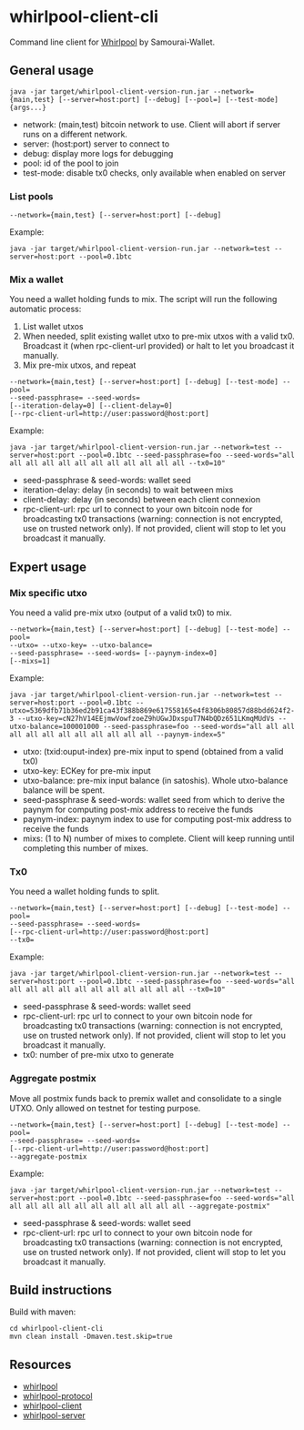 # whirlpool-client-cli

Command line client for [Whirlpool](https://github.com/Samourai-Wallet/Whirlpool) by Samourai-Wallet.


## General usage
```
java -jar target/whirlpool-client-version-run.jar --network={main,test} [--server=host:port] [--debug] [--pool=] [--test-mode] {args...}
```
- network: (main,test) bitcoin network to use. Client will abort if server runs on a different network.
- server: (host:port) server to connect to
- debug: display more logs for debugging
- pool: id of the pool to join
- test-mode: disable tx0 checks, only available when enabled on server

### List pools
```
--network={main,test} [--server=host:port] [--debug]
```

Example:
```
java -jar target/whirlpool-client-version-run.jar --network=test --server=host:port --pool=0.1btc
```

### Mix a wallet
You need a wallet holding funds to mix. The script will run the following automatic process:
1. List wallet utxos
2. When needed, split existing wallet utxo to pre-mix utxos with a valid tx0. Broadcast it (when rpc-client-url provided) or halt to let you broadcast it manually.
3. Mix pre-mix utxos, and repeat

```
--network={main,test} [--server=host:port] [--debug] [--test-mode] --pool=
--seed-passphrase= --seed-words=
[--iteration-delay=0] [--client-delay=0]
[--rpc-client-url=http://user:password@host:port]
```

Example:
```
java -jar target/whirlpool-client-version-run.jar --network=test --server=host:port --pool=0.1btc --seed-passphrase=foo --seed-words="all all all all all all all all all all all all --tx0=10"
```
- seed-passphrase & seed-words: wallet seed
- iteration-delay: delay (in seconds) to wait between mixs
- client-delay: delay (in seconds) between each client connexion
- rpc-client-url: rpc url to connect to your own bitcoin node for broadcasting tx0 transactions (warning: connection is not encrypted, use on trusted network only). If not provided, client will stop to let you broadcast it manually.

## Expert usage

### Mix specific utxo
You need a valid pre-mix utxo (output of a valid tx0) to mix.
```
--network={main,test} [--server=host:port] [--debug] [--test-mode] --pool=
--utxo= --utxo-key= --utxo-balance=
--seed-passphrase= --seed-words= [--paynym-index=0]
[--mixs=1]
```

Example:
```
java -jar target/whirlpool-client-version-run.jar --network=test --server=host:port --pool=0.1btc --utxo=5369dfb71b36ed2b91ca43f388b869e617558165e4f8306b80857d88bdd624f2-3 --utxo-key=cN27hV14EEjmwVowfzoeZ9hUGwJDxspuT7N4bQDz651LKmqMUdVs --utxo-balance=100001000 --seed-passphrase=foo --seed-words="all all all all all all all all all all all all --paynym-index=5"
```
- utxo: (txid:ouput-index) pre-mix input to spend (obtained from a valid tx0)
- utxo-key: ECKey for pre-mix input
- utxo-balance: pre-mix input balance (in satoshis). Whole utxo-balance balance will be spent.
- seed-passphrase & seed-words: wallet seed from which to derive the paynym for computing post-mix address to receive the funds
- paynym-index: paynym index to use for computing post-mix address to receive the funds
- mixs: (1 to N) number of mixes to complete. Client will keep running until completing this number of mixes.


### Tx0
You need a wallet holding funds to split.
```
--network={main,test} [--server=host:port] [--debug] [--test-mode] --pool=
--seed-passphrase= --seed-words=
[--rpc-client-url=http://user:password@host:port]
--tx0=
```

Example:
```
java -jar target/whirlpool-client-version-run.jar --network=test --server=host:port --pool=0.1btc --seed-passphrase=foo --seed-words="all all all all all all all all all all all all --tx0=10"
```
- seed-passphrase & seed-words: wallet seed
- rpc-client-url: rpc url to connect to your own bitcoin node for broadcasting tx0 transactions (warning: connection is not encrypted, use on trusted network only). If not provided, client will stop to let you broadcast it manually.
- tx0: number of pre-mix utxo to generate

### Aggregate postmix
Move all postmix funds back to premix wallet and consolidate to a single UTXO.
Only allowed on testnet for testing purpose.
```
--network={main,test} [--server=host:port] [--debug] [--test-mode] --pool=
--seed-passphrase= --seed-words=
[--rpc-client-url=http://user:password@host:port]
--aggregate-postmix
```

Example:
```
java -jar target/whirlpool-client-version-run.jar --network=test --server=host:port --pool=0.1btc --seed-passphrase=foo --seed-words="all all all all all all all all all all all all --aggregate-postmix"
```
- seed-passphrase & seed-words: wallet seed
- rpc-client-url: rpc url to connect to your own bitcoin node for broadcasting tx0 transactions (warning: connection is not encrypted, use on trusted network only). If not provided, client will stop to let you broadcast it manually.


## Build instructions
Build with maven:

```
cd whirlpool-client-cli
mvn clean install -Dmaven.test.skip=true
```

## Resources
 * [whirlpool](https://github.com/Samourai-Wallet/Whirlpool)
 * [whirlpool-protocol](https://github.com/Samourai-Wallet/whirlpool-protocol)
 * [whirlpool-client](https://github.com/Samourai-Wallet/whirlpool-client)
 * [whirlpool-server](https://github.com/Samourai-Wallet/whirlpool-server)
